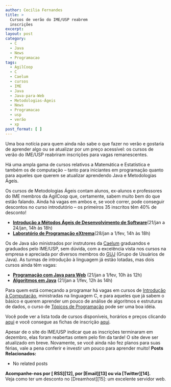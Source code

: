 ```yaml
---
author: Cecilia Fernandes
title: >
  Cursos de verão do IME/USP reabrem
  inscrições
excerpt:
layout: post
category:
  - C
  - Java
  - News
  - Programacao
tags:
  - AgilCoop
  - C
  - Caelum
  - cursos
  - IME
  - Java
  - Java-para-Web
  - Metodologias-Ágeis
  - News
  - Programacao
  - usp
  - verão
  - xp
post_format: [ ]
---
```

Uma boa notícia para quem ainda não sabe o que fazer no verão e gostaria de aprender algo ou se atualizar por um preço acessível: os cursos de verão do IME/USP reabriram inscrições para vagas remanescentes.

Há uma ampla gama de cursos relativos a Matemática e Estatística e também os de computação – tanto para iniciantes em programação quanto para aqueles que querem se atualizar aprendendo Java e Metodologias Ágeis.

Os cursos de Metodologias Ágeis contam alunos, ex-alunos e professores do IME membros da AgilCoop que, certamente, sabem muito bem do que estão falando. Ainda há vagas em ambos e, se você correr, pode conseguir descontos no curso introdutório – os primeiros 35 inscritos têm 40% de desconto!

*   **[Introdução a Métodos Ágeis de Desenvolvimento de Software][1]**(21/jan a 24/jan, 14h às 18h)
*   **[Laboratório de Programação eXtrema][2]**(28/jan a 1/fev, 14h às 18h)

Os de Java são ministrados por instrutores da [Caelum][3] graduandos e graduados pelo IME/USP, sem dúvida, com a excelência vista nos cursos na empresa e apreciada por diversos membros do [GUJ][4] (Grupo de Usuários de Java). As turmas de introdução à linguagem já estão lotadas, mas dois cursos ainda têm vagas:

*   **[Programação com Java para Web][5]** (21/jan a 1/fev, 10h às 12h)
*   **[Algoritmos em Java][6]** (21/jan a 1/fev, 12h às 14h)

Para quem está começando a programar há vagas em cursos de [Introdução à Computação][7], ministradas na linguagem C, e para aqueles que já sabem o básico e querem aprender um pouco de análise de algoritmos e estruturas de dados, o curso de [Tópicos de Programação][8] pode ser uma boa idéia.

Você pode ver a lista toda de cursos disponíveis, horários e preços clicando [aqui][9] e você consegue as fichas de inscrição [aqui][10].

Apesar de o site do IME/USP indicar que as inscrições terminaram em dezembro, elas foram reabertas ontem pelo fim da tarde! O site deve ser atualizado em breve. Novamente, se você ainda não fez planos para suas férias, vale a pena conferir e investir um pouco para aprender muito! 
**Posts Relacionados:** 
*   No related posts









**Acompanhe-nos por [ RSS][12], por [Email][13] ou via [Twitter][14].**  
Veja como ter um desconto no [Dreamhost][15]: um excelente servidor web.

 [1]: http://www.ime.usp.br/~verao/difusao.html#B.21
 [2]: http://www.ime.usp.br/~verao/difusao.html#B.22
 [3]: http://www.caelum.com.br
 [4]: http://www.guj.com.br/
 [5]: http://www.ime.usp.br/~verao/difusao.html#B.18
 [6]: http://www.ime.usp.br/~verao/difusao.html#B.19
 [7]: http://www.ime.usp.br/~verao/difusao.html#B.3
 [8]: http://www.ime.usp.br/~verao/difusao.html#B.4
 [9]: http://www.ime.usp.br/~verao/horarios.html
 [10]: http://www.ime.usp.br/~verao/insc.html





